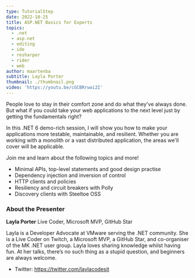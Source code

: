 ```yaml
---
type: TutorialStep
date: 2022-10-25
title: ASP.NET Basics for Experts
topics:
  - .net
  - asp.net
  - editing
  - ide
  - resharper
  - rider
  - web
author: maartenba
subtitle: Layla Porter
thumbnail: ./thumbnail.png
video: 'https://youtu.be/cGCBRrwai2I'
---
```


People love to stay in their comfort zone and do what they've always done. But what if you could take your web applications to the next level just by getting the fundamentals right?

In this .NET 6 demo-rich session, I will show you how to make your applications more testable, maintainable, and resilient. Whether you are working with a monolith or a vast distributed application, the areas we'll cover will be applicable.

Join me and learn about the following topics and more!

- Minimal APIs, top-level statements and good design practise
- Dependency injection and inversion of control
- HTTP clients and policies
- Resiliency and circuit breakers with Polly
- Discovery clients with Steeltoe OSS


### About the Presenter

**Layla Porter** Live Coder, Microsoft MVP, GitHub Star

Layla is a Developer Advocate at VMware serving the .NET community. She is a Live Coder on Twitch, a Microsoft MVP, a GitHub Star, and co-organiser of the MK .NET user group. Layla loves sharing knowledge whilst having fun. At her talks, there’s no such thing as a stupid question, and beginners are always welcome.

* Twitter: https://twitter.com/laylacodesit
